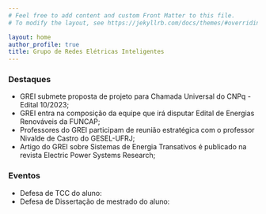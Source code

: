```yaml
---
# Feel free to add content and custom Front Matter to this file.
# To modify the layout, see https://jekyllrb.com/docs/themes/#overriding-theme-defaults

layout: home
author_profile: true
title: Grupo de Redes Elétricas Inteligentes
---
```


<h3 class="archive__subtitle">Destaques</h3>

- GREI submete proposta de projeto para Chamada Universal do CNPq - Edital 10/2023;
- GREI entra na composição da equipe que irá disputar Edital de Energias Renováveis da FUNCAP;
- Professores do GREI participam de reunião estratégica com o professor Nivalde de Castro do GESEL-UFRJ;
- Artigo do GREI sobre Sistemas de Energia Transativos é publicado na revista Electric Power Systems Research; 

<h3 class="archive__subtitle">Eventos</h3>

- Defesa de TCC do aluno: 
- Defesa de Dissertação de mestrado do aluno: 
